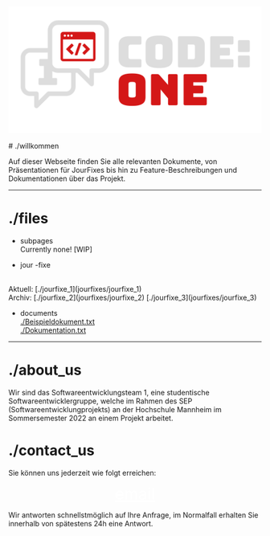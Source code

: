 
<link href="https://fonts.googleapis.com/icon?family=Material+Icons" rel="stylesheet">

<p align="center">
    <img src="assets/images/codeone-logo-white.svg" width=512 heigth=256 />
</p>
# ./willkommen

Auf dieser Webseite finden Sie alle relevanten Dokumente, von Präsentationen für JourFixes bis hin zu Feature-Beschreibungen und Dokumentationen über das Projekt.
  
* * *  
  
# ./files  

* subpages  
Currently none! [WIP]

* jour -fixe  
<br />
Aktuell:  
[./jourfixe_1](jourfixes/jourfixe_1)  
<br />
Archiv:  
[./jourfixe_2](jourfixes/jourfixe_2)  
[./jourfixe_3](jourfixes/jourfixe_3)

* documents  
[./Beispieldokument.txt](documents/example.txt)  
[./Dokumentation.txt](documents/example.txt)  
  
* * *  
  
# ./about_us
Wir sind das Softwareentwicklungsteam 1, eine studentische Softwareentwicklergruppe, welche im Rahmen des SEP (Softwareentwicklungprojekts) an der Hochschule Mannheim im Sommersemester 2022 an einem Projekt arbeitet.
  
# ./contact_us

Sie können uns jederzeit wie folgt erreichen:  
<p align="center">
    <a href="mailto:nojomyth@gmx.de?subject=Anfrage%20zum%20SEP%20-%20" style="font-size:32px; color: white;"><span class="material-icons-outlined">email</span></a>
</p>

Wir antworten schnellstmöglich auf Ihre Anfrage, im Normalfall erhalten Sie innerhalb von spätestens 24h eine Antwort.